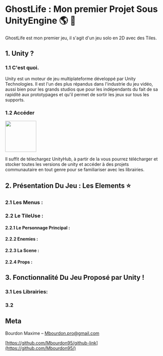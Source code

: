 # GhostLife : Mon premier Projet Sous UnityEngine  :earth_americas: :honeybee:

GhostLife est mon premier jeu, il s'agit d'un jeu solo en 2D avec des Tiles.

## 1. Unity ? 


### 1.1 C'est quoi.

Unity est un moteur de jeu multiplateforme développé par Unity Technologies. Il est l'un des plus répandus dans l'industrie du jeu vidéo, aussi bien pour les grands studios que pour les indépendants du fait de sa rapidité aux prototypages et qu'il permet de sortir les jeux sur tous les supports.


### 1.2 Accéder 

<img src="https://user-images.githubusercontent.com/71081511/101229106-f3ec1480-369e-11eb-94aa-1013e457226f.png" width="100" height="100"/>


Il suffit de télechargez UnityHub,
à partir de la vous pourrez télécharger et stocker toutes les versions de unity 
et accéder à des projets communautaire en tout genre pour se familiariser avec les librairies.



## 2. Présentation Du Jeu : Les Elements :star:


### 2.1 Les Menus :

### 2.2 Le TileUse : 

#### 2.2.1 Le Personnage Principal :

#### 2.2.2 Enemies :

#### 2.2.3 La Scene :

#### 2.2.4 Props :

## 3. Fonctionnalité Du Jeu Proposé par Unity !

### 3.1 Les Librairies: 

### 3.2 


## Meta

Bourdon Maxime – Mbourdon.pro@gmail.com

[https://github.com/Mbourdon95/github-link](https://github.com/Mbourdon95/)
